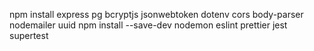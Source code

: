 npm install express pg bcryptjs jsonwebtoken dotenv cors body-parser nodemailer uuid
npm install --save-dev nodemon eslint prettier jest supertest